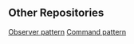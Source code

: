 ## Other Repositories

[Observer pattern](https://github.com/KarolKucinski2001/Observer-pattern)
[Command pattern]([https://www.google.com](https://github.com/KarolKucinski2001/Command-pattern))
